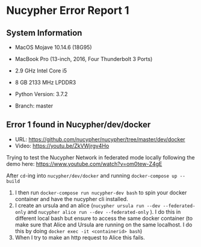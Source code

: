 # Nucypher Error Report 1

## System Information

- MacOS Mojave 10.14.6 (18G95)
- MacBook Pro (13-inch, 2016, Four Thunderbolt 3 Ports)
- 2.9 GHz Intel Core i5
- 8 GB 2133 MHz LPDDR3

- Python Version: 3.7.2
- Branch: master

## Error 1 found in Nucypher/dev/docker

- URL: https://github.com/nucypher/nucypher/tree/master/dev/docker
- Video: https://youtu.be/ZkVWjrgv4Ho

Trying to test the Nucypher Network in federated mode locally following the demo here: https://www.youtube.com/watch?v=om0tew-Z4gE

After `cd`-ing into `nucypher/dev/docker` and running `docker-compose up --build`

1. I then run `docker-compose run nucypher-dev bash` to spin your docker container and have the nucypher cli installed.
2. I create an ursula and an alice (`nucypher ursula run --dev --federated-only` and `nucypher alice run --dev --federated-only`
   ). I do this in different local bash but ensure to access the same docker container (to make sure that Alice and Ursula are running on the same localhost. I do this by doing `docker exec -it <containerid> bash`)
3. When I try to make an http request to Alice this fails.
